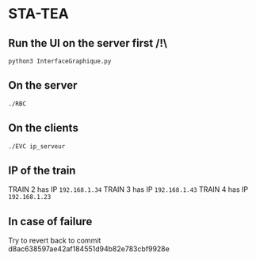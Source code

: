 # STA-TEA

## Run the UI on the server first /!\
```
python3 InterfaceGraphique.py
```

## On the server
```
./RBC
```

## On the clients
```
./EVC ip_serveur
```

## IP of the train
TRAIN 2 has IP ```192.168.1.34```
TRAIN 3 has IP ```192.168.1.43```
TRAIN 4 has IP ```192.168.1.23```

## In case of failure
Try to revert back to commit d8ac638597ae42af184551d94b82e783cbf9928e

